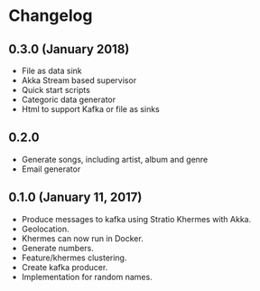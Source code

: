 # Changelog

## 0.3.0 (January 2018)

* File as data sink
* Akka Stream based supervisor
* Quick start scripts
* Categoric data generator 
* Html to support Kafka or file as sinks

## 0.2.0

* Generate songs, including artist, album and genre
* Email generator

## 0.1.0 (January 11, 2017)

* Produce messages to kafka using Stratio Khermes with Akka.
* Geolocation.
* Khermes can now run in Docker.
* Generate numbers.
* Feature/khermes clustering.
* Create kafka producer.
* Implementation for random names.


